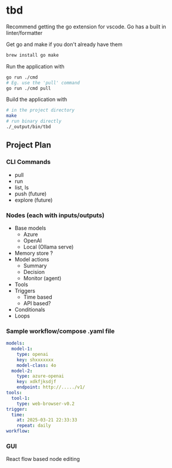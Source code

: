 # tbd

Recommend getting the go extension for vscode.
Go has a built in linter/formatter

Get go and make if you don't already have them

```bash
brew install go make
```

Run the application with

```bash
go run ./cmd
# Eg. use the 'pull' command
go run ./cmd pull
```

Build the application with

```bash
# in the project directory
make
# run binary directly
./_output/bin/tbd
```

## Project Plan

### CLI Commands

- pull
- run
- list, ls
- push (future)
- explore (future)

### Nodes (each with inputs/outputs)

- Base models
  - Azure
  - OpenAI
  - Local (Ollama serve)
- Memory store ?
- Model actions
  - Summary
  - Decision
  - Monitor (agent)
- Tools
- Triggers
  - Time based
  - API based?
- Conditionals
- Loops

### Sample workflow/compose .yaml file

```yaml
models:
  model-1:
    type: openai
    key: shxxxxxxx
    model-class: 4o
  model-2:
    type: azure-openai
    key: xdkfjksdjf
    endpoint: http://...../v1/
tools:
  tool-1:
    type: web-browser-v0.2
trigger:
  time:
    at: 2025-03-21 22:33:33
    repeat: daily
workflow:
```

### GUI

React flow based node editing
